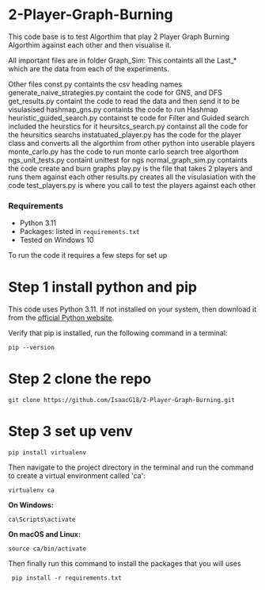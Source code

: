 # 2-Player-Graph-Burning

This code base is to test Algorthim that play 2 Player Graph Burning Algorthim against each other and then visualise it.

All important files are in  folder Graph_Sim:
This containts all the Last_* which are the data from each of the experiments.

Other files
const.py containts the csv heading names 
generate_naive_strategies.py containt the code for GNS, and DFS
get_results.py containt the code to read the data and then send it to be visulasised
hashmap_gns.py containts the code to run Hashmap
heuristic_guided_search.py containst te code for Filter and Guided search included the heurstics for it
heursitcs_search.py containst all the code for the heursitics searchs 
instatuated_player.py has the code for the player class and converts all the algorthim from other python into userable players
monte_carlo.py has the code to run monte carlo search tree algorthom
ngs_unit_tests.py containt unittest for ngs
normal_graph_sim.py containts the code create and burn graphs
play.py is the file that takes 2 players and runs them against each other
results.py creates all the visulasiation with the code
test_players.py is where you call to test the players against each other


### Requirements

* Python 3.11
* Packages: listed in `requirements.txt` 
* Tested on Windows 10

To run the code it requires a few steps for set up
# Step 1 install python and pip
This code uses Python 3.11. If not installed on your system, then download it from the [official Python website](https://www.python.org/downloads/).

Verify that pip is installed, run the following command in a terminal:

    pip --version

# Step 2 clone the repo

    git clone https://github.com/IsaacG18/2-Player-Graph-Burning.git

# Step 3 set up venv

    pip install virtualenv

Then navigate to the project directory in the terminal and run the command to create a virtual environment called 'ca':

    virtualenv ca

**On Windows:**

    ca\Scripts\activate

**On macOS and Linux:**

    source ca/bin/activate


Then finally run this command to install the packages that you will uses

     pip install -r requirements.txt
